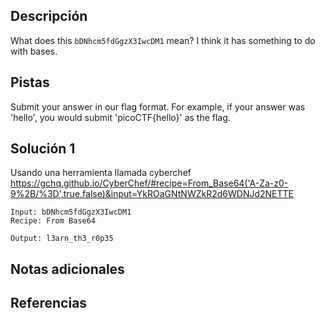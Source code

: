 ## Descripción
What does this `bDNhcm5fdGgzX3IwcDM1` mean? I think it has something to do with bases.
 
## Pistas
Submit your answer in our flag format. For example, if your answer was 'hello', you would submit 'picoCTF{hello}' as the flag.

## Solución 1
Usando una herramienta llamada cyberchef https://gchq.github.io/CyberChef/#recipe=From_Base64('A-Za-z0-9%2B/%3D',true,false)&input=YkROaGNtNWZkR2d6WDNJd2NETTE
```
Input: bDNhcm5fdGgzX3IwcDM1
Recipe: From Base64

Output: l3arn_th3_r0p35

```



## Notas adicionales

## Referencias
